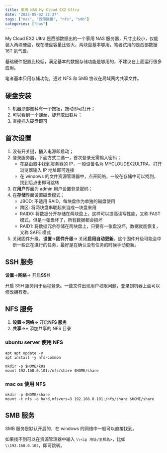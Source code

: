 ```yaml
---
title: 家用 NAS My Cloud EX2 Ultra
date: "2023-05-02 22:37"
tags: ["nas", "西部数据", "nfs", "smb"]
categories: ["nas"]
---
```


My Cloud EX2 Ultra 是西部数据出的一个家用 NAS 服务器，尺寸比较小，仅能装入两块硬盘，现在硬盘容量比较大，两块盘基本够用，笔者试用的是西部数据 16T 氦气盘。

基础硬件配置比较低，满足基本的数据存储功能是够用的，不建议在上面运行很多应用。

笔者基本只用存储功能，通过 NFS 和 SMB 协议在局域网内共享文件。

## 硬盘安装

1. 机器顶部塑料有一个按钮，按动即可打开；
2. 可以看到一个螺丝，旋开取出铁片；
3. 直接插入硬盘即可

## 首次设置

1. 没有开关键，插入电源即启动；
2. 登录服务器，下面方式二选一，首次登录无需输入密码；
    - 在路由器中找到服务器的 IP，一般设备名为 MYCLOUDEX2ULTRA，打开浏览器输入 IP 地址即可连接
    - 在 windows 的文件资源管理器中，点开网络，一般在存储中可以找到，找到后点击即可跳转
3. 在**用户**界面为 admin 用户设置登录密码；
4. 在**存储**界面设置磁盘模式；
    - JBOD: 不适用 RAID，每块盘作为单独的磁盘使用
    - 跨区: 将两块盘串联起来当成一块盘来用
    - RAID0: 将数据分开存储在两块盘上，这样可以提高读写性能，又称 FAST 模式，但是一张盘坏了，所有数据都会损坏
    - RAID1: 将数据冗余存储在两块盘上，只要有一张盘没坏，数据就能恢复，又称 SAFE 模式
5. 关闭固件升级，**设置**->**固件升级**-> 关闭**启用自动更新**。这个固件升级可能会中断一些正在进行的任务，最好是在确认没有任务的时候手动更新。

## SSH 服务

**设置**->**网络**-> 开启**SSH**

开启 SSH 服务用于远程登录。一些文件出现用户权限问题，登录到机器上面可以修改拥有者。

## NFS 服务

1. **设置**->**网络**-> 开启**NFS 服务**
2. **共享**->**+** 添加共享的 NFS 目录

### ubuntu server 使用 NFS

```shell
apt apt update -y
apt install -y nfs-common

mkdir -p $HOME/k8s
mount 192.168.0.101:/nfs/share $HOME/share
```

### mac os 使用 NFS

```shell
mkdir -p $HOME/share
mount -t nfs -o hard,nfsvers=3 192.168.0.101:/nfs/share $HOME/share
```

## SMB 服务

SMB 服务是默认开启的，在 windows 的网络中一般可以直接找到。

如果找不到可以在资源管理器中输入 `\\<ip 地址/主机名>`，比如 `\\192.168.0.102`，即可跳转。
